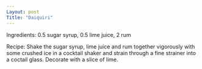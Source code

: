 ```yaml
---
Layout: post
Title: "Daiquiri"
---
```

Ingredients: 0.5 sugar syrup, 0.5 lime juice, 2 rum

Recipe: Shake the sugar syrup, lime juice and rum together vigorously with some crushed ice in a cocktail shaker and strain through a fine strainer into a coctail glass. Decorate with a slice of lime.
